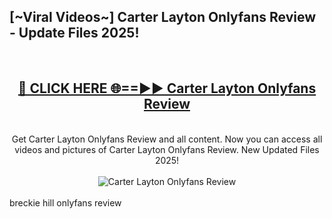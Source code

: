 <h2>[~Viral Videos~] Carter Layton Onlyfans Review - Update Files 2025!</h2>
<br>
<div align="center">
<h2><a href="https://betterlinks.top/A2PfLJ" rel="nofollow">🔴 CLICK HERE 🌐==►► Carter Layton Onlyfans Review</a></h2>
<br>
Get Carter Layton Onlyfans Review and all content. Now you can access all videos and pictures of Carter Layton Onlyfans Review. New Updated Files 2025!
<br>
<br>
<a href="https://betterlinks.top/A2PfLJ" rel="nofollow" data-target="animated-image.originalLink"><img src="https://i.ibb.co.com/WyWwxjT/player-gif2.gif" alt="Carter Layton Onlyfans Review" style="max-width: 100%; display: inline-block;" data-target="animated-image.originalImage"></a>
</div>
<br>
breckie hill onlyfans review
